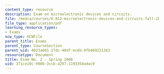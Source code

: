 ```yaml
---
content_type: resource
description: Exam on microelectronic devices and circuits.
file: /media/courses/6-012-microelectronic-devices-and-circuits-fall-2009/371ce10c99863ccba2971193354a4ac9_MIT6_012F09_exam2_s06.pdf
file_type: application/pdf
learning_resource_types:
- Exams
ocw_type: OCWFile
parent_title: Exams
parent_type: CourseSection
parent_uid: 4023a661-27dc-40df-ec6b-9fb469221263
resourcetype: Document
title: Exam No. 2 - Spring 2006
uid: 371ce10c-9986-3ccb-a297-1193354a4ac9
---
```

